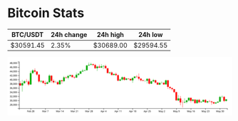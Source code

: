 # Bitcoin Stats

BTC/USDT|24h change|24h high|24h low|
|---|---|---|---|
|$30591.45|2.35%|$30689.00|$29594.55|

<img src="./chart.svg">

